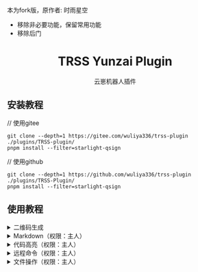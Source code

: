 本为fork版，原作者: 时雨星空
* 移除非必要功能，保留常用功能
* 移除后门
<div align="center">

# TRSS Yunzai Plugin

云崽机器人插件

</div>

## 安装教程
// 使用gitee
```
git clone --depth=1 https://gitee.com/wuliya336/trss-plugin ./plugins/TRSS-plugin/
pnpm install --filter=starlight-qsign
```
// 使用github

```
git clone --depth=1 https://github.com/wuliya336/trss-plugin ./plugins/TRSS-Plugin/
pnpm install --filter=starlight-qsign
```
## 使用教程

<details><summary>二维码生成</summary>

- 二维码 + `文字`

</details>

<details><summary>Markdown（权限：主人）</summary>

- md + `文件` / `URL`

</details>

<details><summary>代码高亮（权限：主人）</summary>

- sc + `文件` / `URL`

</details>

<details><summary>远程命令（权限：主人）</summary>

- rc / rcp / rcj / rcjp / dm / mm / fm + `命令`

</details>

<details><summary>文件操作（权限：主人）</summary>

- 文件查看 / 文件上传 / 文件下载 + `路径`

</details>